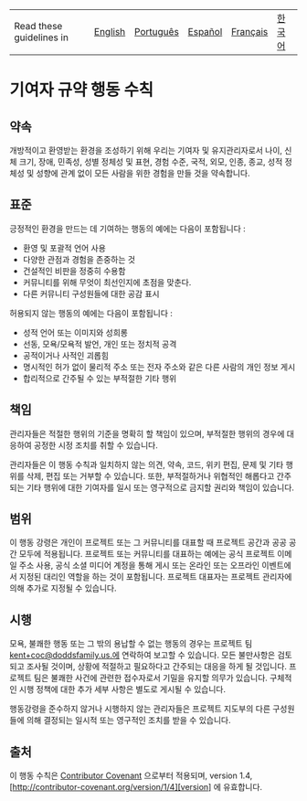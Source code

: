 <table>
    <tr>
        <!-- Do not translate this table -->
        <td> Read these guidelines in </td>
        <td><a href="/other/CODE_OF_CONDUCT.md">English</a></td>
        <td><a href="/docs/pt-BR/other/CODE_OF_CONDUCT.md">Português</a></td>
        <td><a href="/docs/es-ES/other/CODE_OF_CONDUCT.md">Español</a></td>
        <td><a href="/docs/fr-FR/other/CODE_OF_CONDUCT.md">Français</a></td>
        <td><a href="/docs/ko-KR/other/CODE_OF_CONDUCT.md">한국어</a></td>
    </tr>
</table>

# 기여자 규약 행동 수칙

## 약속

개방적이고 환영받는 환경을 조성하기 위해 우리는 기여자 및 유지관리자로서 
나이, 신체 크기, 장애, 민족성, 성별 정체성 및 표현, 경험 수준, 국적, 외모, 인종, 종교, 
성적 정체성 및 성향에 관계 없이 모든 사람을 위한 경험을 만들 것을 약속합니다.

## 표준

긍정적인 환경을 만드는 데 기여하는 행동의 예에는 다음이 포함됩니다 :

* 환영 및 포괄적 언어 사용
* 다양한 관점과 경험을 존중하는 것
* 건설적인 비판을 정중히 수용함
* 커뮤니티를 위해 무엇이 최선인지에 초점을 맞춘다.
* 다른 커뮤니티 구성원들에 대한 공감 표시

허용되지 않는 행동의 예에는 다음이 포함됩니다 :

* 성적 언어 또는 이미지와 성희롱
* 선동, 모욕/모욕적 발언, 개인 또는 정치적 공격
* 공적이거나 사적인 괴롭힘
* 명시적인 허가 없이 물리적 주소 또는 전자 주소와 같은 다른 사람의 개인 정보 게시
* 합리적으로 간주될 수 있는 부적절한 기타 행위


## 책임

관리자들은 적절한 행위의 기준을 명확히 할 책임이 있으며, 
부적절한 행위의 경우에 대응하여 공정한 시정 조치를 취할 수 있습니다.

관리자들은 이 행동 수칙과 일치하지 않는 의견, 약속, 코드, 위키 편집, 
문제 및 기타 행위를 삭제, 편집 또는 거부할 수 있습니다.
또한, 부적절하거나 위협적인 해롭다고 간주되는 
기타 행위에 대한 기여자를 일시 또는 영구적으로 금지할 권리와 책임이 있습니다.

## 범위

이 행동 강령은 개인이 프로젝트 또는 그 커뮤니티를 대표할 때 프로젝트 공간과 공공 공간 모두에 적용됩니다. 
프로젝트 또는 커뮤니티를 대표하는 예에는 공식 프로젝트 이메일 주소 사용, 
공식 소셜 미디어 계정을 통해 게시 또는 온라인 또는 오프라인 이벤트에서 지정된 대리인 역할을 하는 것이 포함됩니다. 
프로젝트 대표자는 프로젝트 관리자에 의해 추가로 지정될 수 있습니다.

## 시행

모욕, 불쾌한 행동 또는 그 밖의 용납할 수 없는 행동의 경우는 프로젝트 팀 kent+coc@doddsfamily.us.에 연락하여 보고할 수 있습니다.
모든 불만사항은 검토되고 조사될 것이며, 상황에 적절하고 필요하다고 간주되는 대응을 하게 될 것입니다.
프로젝트 팀은 불쾌한 사건에 관련한 접수자로서 기밀을 유지할 의무가 있습니다.
구체적인 시행 정책에 대한 추가 세부 사항은 별도로 게시될 수 있습니다.

행동강령을 준수하지 않거나 시행하지 않는 관리자들은 프로젝트 지도부의 다른 구성원들에 의해 
결정되는 일시적 또는 영구적인 조치를 받을 수 있습니다.


## 출처

이 행동 수칙은 [Contributor Covenant][homepage] 으로부터 적용되며, version 1.4,
[http://contributor-covenant.org/version/1/4][version] 에 유효합니다.

[homepage]: http://contributor-covenant.org
[version]: http://contributor-covenant.org/version/1/4/